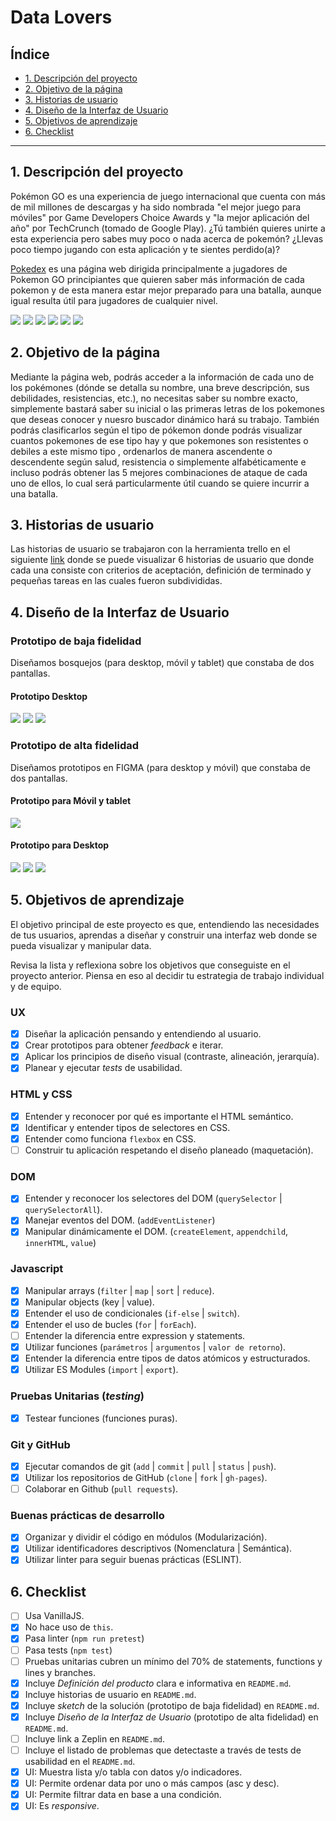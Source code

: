 # Data Lovers
## Índice
* [1. Descripción del proyecto](#descripción-general-del-proyecto)
* [2. Objetivo de la página](#objetivo-de-la-página)
* [3. Historias de usuario](#historias-de-usuario)
* [4. Diseño de la Interfaz de Usuario](#diseño-interfaz-usuario)
* [5. Objetivos de aprendizaje](#5-objetivos-de-aprendizaje)
* [6. Checklist](#6-check-list)

***

## 1. Descripción del proyecto

Pokémon GO es una experiencia de juego internacional que cuenta con más de mil millones de descargas y ha sido nombrada "el mejor juego para móviles" por Game Developers Choice Awards y "la mejor aplicación del año" por TechCrunch (tomado de Google Play).
¿Tú también quieres unirte a esta experiencia pero sabes muy poco o nada acerca de pokemón? ¿Llevas poco tiempo jugando con esta aplicación y te sientes perdido(a)?

[Pokedex](https://yud-cumba.github.io/LIM012-data-lovers/src/) es una página web dirigida principalmente a jugadores de Pokemon GO principiantes que quieren saber más información de cada pokemon y de esta manera estar mejor preparado para una batalla, aunque igual resulta útil para jugadores de cualquier nivel.

![](/src/images/pokemon-1.png)
![](/src/images/pokemon-2.png)
![](/src/images/pokemon-3.png)
![](/src/images/pokemon-4.png)
![](/src/images/pokemon-5.png)
![](/src/images/pokemon-6.png)

## 2. Objetivo de la página

Mediante la página web, podrás acceder a la información de cada uno de los pokémones (dónde se detalla su nombre, una breve descripción, sus debilidades, resistencias, etc.), no necesitas saber su nombre exacto, simplemente bastará saber su inicial o las primeras letras de los pokemones que deseas conocer y nuesro buscador dinámico hará su trabajo.
También podrás clasificarlos según el tipo de pókemon donde podrás visualizar cuantos pokemones de ese tipo hay y que pokemones son resistentes o debiles a este mismo tipo , ordenarlos de manera ascendente o descendente según salud, resistencia o simplemente alfabéticamente e incluso podrás obtener las 5 mejores combinaciones de ataque de cada uno de ellos, lo cual será particularmente útil cuando se quiere incurrir a una batalla.

## 3. Historias de usuario
Las historias de usuario se trabajaron con la herramienta trello en el siguiente [link](https://trello.com/b/yXJ562wy/data-lovers-pokem%C3%B3n-l) donde se puede visualizar 6 historias de usuario que donde cada una consiste con criterios de aceptación, definición de terminado y pequeñas tareas en las cuales fueron subdivididas.


## 4. Diseño de la Interfaz de Usuario

### Prototipo de baja fidelidad
Diseñamos bosquejos (para desktop, móvil y tablet) que constaba de dos pantallas.
#### Prototipo Desktop
![](/src/images/desktop1_opt.jpg)
![](/src/images/desktop2_opt.jpg)
![](/src/images/desktop3_opt.jpg)

### Prototipo de alta fidelidad
Diseñamos prototipos en FIGMA (para desktop y móvil) que constaba de dos pantallas.
#### Prototipo para Móvil y tablet
![](/src/images/figma-movil.PNG)
#### Prototipo para Desktop
![](/src/images/desktop-figma-1.PNG)
![](/src/images/desktop-figma-2.PNG)
![](/src/images/desktop-figma-3.PNG)


## 5. Objetivos de aprendizaje

El objetivo principal de este proyecto es que, entendiendo las necesidades de
tus usuarios, aprendas a diseñar y construir una interfaz web donde se pueda
visualizar y manipular data.

Revisa la lista y reflexiona sobre los objetivos que conseguiste en el
proyecto anterior. Piensa en eso al decidir tu estrategia de trabajo individual
y de equipo.

### UX

- [x] Diseñar la aplicación pensando y entendiendo al usuario.
- [x] Crear prototipos para obtener _feedback_ e iterar.
- [x] Aplicar los principios de diseño visual (contraste, alineación, jerarquía).
- [x] Planear y ejecutar _tests_ de usabilidad.

### HTML y CSS

- [x] Entender y reconocer por qué es importante el HTML semántico.
- [x] Identificar y entender tipos de selectores en CSS.
- [x] Entender como funciona `flexbox` en CSS.
- [ ] Construir tu aplicación respetando el diseño planeado (maquetación).

### DOM

- [x] Entender y reconocer los selectores del DOM (`querySelector` | `querySelectorAll`).
- [x] Manejar eventos del DOM. (`addEventListener`)
- [x] Manipular dinámicamente el DOM. (`createElement`, `appendchild`, `innerHTML`, `value`)

### Javascript

- [x] Manipular arrays (`filter` | `map` | `sort` | `reduce`).
- [x] Manipular objects (key | value).
- [x] Entender el uso de condicionales (`if-else` | `switch`).
- [x] Entender el uso de bucles (`for` | `forEach`).
- [ ] Entender la diferencia entre expression y statements.
- [x] Utilizar funciones (`parámetros` | `argumentos` | `valor de retorno`).
- [x] Entender la diferencia entre tipos de datos atómicos y estructurados.
- [x] Utilizar ES Modules (`import` | `export`).

### Pruebas Unitarias (_testing_)
- [x] Testear funciones (funciones puras).

### Git y GitHub
- [x] Ejecutar comandos de git (`add` | `commit` | `pull` | `status` | `push`).
- [x] Utilizar los repositorios de GitHub (`clone` | `fork` | `gh-pages`).
- [ ] Colaborar en Github (`pull requests`).

### Buenas prácticas de desarrollo
- [x] Organizar y dividir el código en módulos (Modularización).
- [x] Utilizar identificadores descriptivos (Nomenclatura | Semántica).
- [x] Utilizar linter para seguir buenas prácticas (ESLINT).

## 6. Checklist

* [ ] Usa VanillaJS.
* [x] No hace uso de `this`.
* [x] Pasa linter (`npm run pretest`)
* [ ] Pasa tests (`npm test`)
* [ ] Pruebas unitarias cubren un mínimo del 70% de statements, functions y
  lines y branches.
* [x] Incluye _Definición del producto_ clara e informativa en `README.md`.
* [x] Incluye historias de usuario en `README.md`.
* [x] Incluye _sketch_ de la solución (prototipo de baja fidelidad) en
  `README.md`.
* [x] Incluye _Diseño de la Interfaz de Usuario_ (prototipo de alta fidelidad)
  en `README.md`.
* [ ] Incluye link a Zeplin en `README.md`.
* [ ] Incluye el listado de problemas que detectaste a través de tests de
  usabilidad en el `README.md`.
* [x] UI: Muestra lista y/o tabla con datos y/o indicadores.
* [x] UI: Permite ordenar data por uno o más campos (asc y desc).
* [x] UI: Permite filtrar data en base a una condición.
* [x] UI: Es _responsive_.
